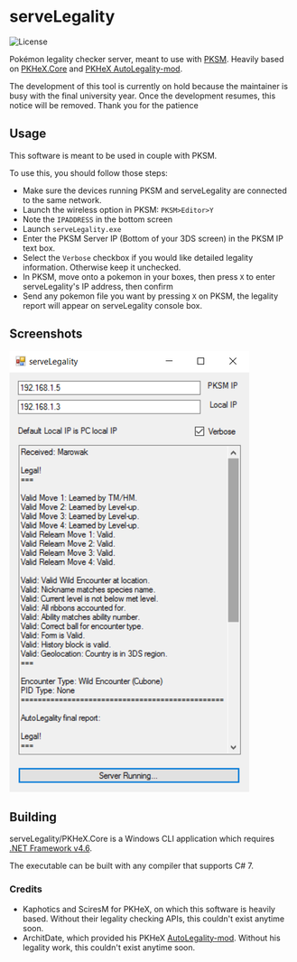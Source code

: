 serveLegality
=====
![License](https://img.shields.io/badge/License-GPLv3-blue.svg)

Pokémon legality checker server, meant to use with [PKSM](https://github.com/FlagBrew/PKSM). Heavily based on [PKHeX.Core](https://github.com/kwsch/PKHeX) and [PKHeX AutoLegality-mod](https://github.com/architdate/PKHeX-Auto-Legality-Mod/).

The development of this tool is currently on hold because the maintainer is busy with the final university year. Once the development resumes, this notice will be removed. Thank you for the patience

## Usage

This software is meant to be used in couple with PKSM.

To use this, you should follow those steps:

* Make sure the devices running PKSM and serveLegality are connected to the same network.
* Launch the wireless option in PKSM: `PKSM>Editor>Y`
* Note the `IPADDRESS` in the bottom screen
* Launch `serveLegality.exe`
* Enter the PKSM Server IP (Bottom of your 3DS screen) in the PKSM IP text box.
* Select the `Verbose` checkbox if you would like detailed legality information. Otherwise keep it unchecked.
* In PKSM, move onto a pokemon in your boxes, then press `X` to enter serveLegality's IP address, then confirm
* Send any pokemon file you want by pressing `X` on PKSM, the legality report will appear on serveLegality console box.

## Screenshots

![mg](./assets/demo.png)

## Building

serveLegality/PKHeX.Core is a Windows CLI application which requires [.NET Framework v4.6](https://www.microsoft.com/en-us/download/details.aspx?id=48137).

The executable can be built with any compiler that supports C# 7.

### Credits

* Kaphotics and SciresM for PKHeX, on which this software is heavily based. Without their legality checking APIs, this couldn't exist anytime soon.
* ArchitDate, which provided his PKHeX [AutoLegality-mod](https://github.com/architdate/PKHeX-Auto-Legality-Mod/). Without his legality work, this couldn't exist anytime soon.

